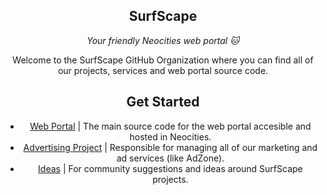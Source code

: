 <section align="center">

# SurfScape

_Your friendly Neocities web portal 🐱_

Welcome to the SurfScape GitHub Organization where you can find all of our projects, services and web portal source code.

## Get Started

- [Web Portal](https://github.com/surfscape/web-portal) | The main source code for the web portal accesible and hosted in Neocities.
- [Advertising Project](https://github.com/surfscape/advertising) | Responsible for managing all of our marketing and ad services (like AdZone).
- [Ideas](https://github.com/surfscape/ideas) | For community suggestions and ideas around SurfScape projects.

</section>
